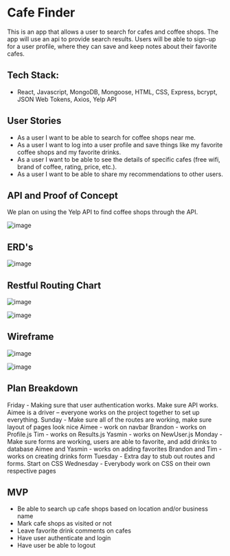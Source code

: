 # Cafe Finder

This is an app that allows a user to search for cafes and coffee shops. The app will use an api to provide search results. Users will be able to sign-up for a user profile, where they can save and keep notes about their favorite cafes.

## Tech Stack:

- React, Javascript, MongoDB, Mongoose, HTML, CSS, Express, bcrypt, JSON Web Tokens, Axios, Yelp API

## User Stories

- As a user I want to be able to search for coffee shops near me.
- As a user I want to log into a user profile and save things like my favorite coffee shops and my favorite drinks.
- As a user I want to be able to see the details of specific cafes (free wifi, brand of coffee, rating, price, etc.).
- As a user I want to be able to share my recommendations to other users.


## API and Proof of Concept
We plan on using the Yelp API to find coffee shops through the API.

![image](https://user-images.githubusercontent.com/110140349/194468211-7228cb3b-0833-4e93-8a6a-505319800a32.png)

## ERD's

![image](https://user-images.githubusercontent.com/110140349/194474066-cb2d9ba1-bef8-40fc-8248-71b91a839607.png)

## Restful Routing Chart

![image](https://user-images.githubusercontent.com/110140349/194474107-150ce9ca-ce94-4d45-a0dc-09c9d1d263de.png)

![image](https://user-images.githubusercontent.com/110140349/194474138-1760b190-1e70-42c7-abdd-6e100e1e2aa0.png)


## Wireframe

![image](https://user-images.githubusercontent.com/110140349/194475079-def58914-6e35-4391-85b4-05551eaa3b59.png)

![image](https://user-images.githubusercontent.com/110140349/194476196-622ff715-5fa8-4490-b855-ca6220128991.png)


## Plan Breakdown

Friday - Making sure that user authentication works. Make sure API works.
  Aimee is a driver – everyone works on the project together to set up everything.
Sunday - Make sure all of the routes are working, make sure layout of pages look nice
  Aimee - work on navbar
  Brandon - works on Profile.js
  Tim - works on Results.js
  Yasmin - works on NewUser.js
Monday - Make sure forms are working, users are able to favorite, and add drinks to database
  Aimee and Yasmin - works on adding favorites
  Brandon and Tim - works on creating drinks form
Tuesday - Extra day to stub out routes and forms. Start on CSS
Wednesday - Everybody work on CSS on their own respective pages

## MVP

- Be able to search up cafe shops based on location and/or business name
- Mark cafe shops as visited or not
- Leave favorite drink comments on cafes
- Have user authenticate and login
- Have user be able to logout
